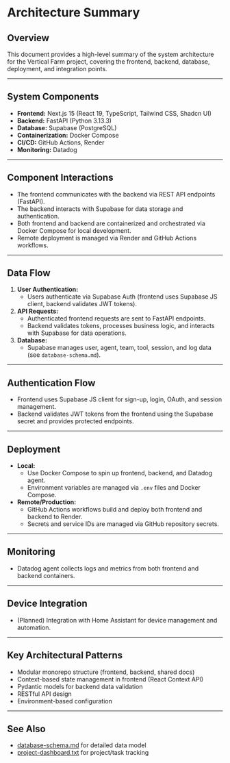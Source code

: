 # Architecture Summary

## Overview
This document provides a high-level summary of the system architecture for the Vertical Farm project, covering the frontend, backend, database, deployment, and integration points.

---

## System Components
- **Frontend:** Next.js 15 (React 19, TypeScript, Tailwind CSS, Shadcn UI)
- **Backend:** FastAPI (Python 3.13.3)
- **Database:** Supabase (PostgreSQL)
- **Containerization:** Docker Compose
- **CI/CD:** GitHub Actions, Render
- **Monitoring:** Datadog

---

## Component Interactions
- The frontend communicates with the backend via REST API endpoints (FastAPI).
- The backend interacts with Supabase for data storage and authentication.
- Both frontend and backend are containerized and orchestrated via Docker Compose for local development.
- Remote deployment is managed via Render and GitHub Actions workflows.

---

## Data Flow
1. **User Authentication:**
   - Users authenticate via Supabase Auth (frontend uses Supabase JS client, backend validates JWT tokens).
2. **API Requests:**
   - Authenticated frontend requests are sent to FastAPI endpoints.
   - Backend validates tokens, processes business logic, and interacts with Supabase for data operations.
3. **Database:**
   - Supabase manages user, agent, team, tool, session, and log data (see `database-schema.md`).

---

## Authentication Flow
- Frontend uses Supabase JS client for sign-up, login, OAuth, and session management.
- Backend validates JWT tokens from the frontend using the Supabase secret and provides protected endpoints.

---

## Deployment
- **Local:**
  - Use Docker Compose to spin up frontend, backend, and Datadog agent.
  - Environment variables are managed via `.env` files and Docker Compose.
- **Remote/Production:**
  - GitHub Actions workflows build and deploy both frontend and backend to Render.
  - Secrets and service IDs are managed via GitHub repository secrets.

---

## Monitoring
- Datadog agent collects logs and metrics from both frontend and backend containers.

---

## Device Integration
- (Planned) Integration with Home Assistant for device management and automation.

---

## Key Architectural Patterns
- Modular monorepo structure (frontend, backend, shared docs)
- Context-based state management in frontend (React Context API)
- Pydantic models for backend data validation
- RESTful API design
- Environment-based configuration

---

## See Also
- [database-schema.md](./database-schema.md) for detailed data model
- [project-dashboard.txt](./project-dashboard.txt) for project/task tracking
